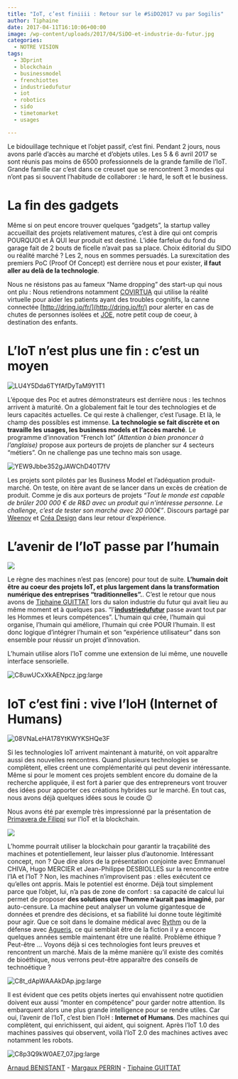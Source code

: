```yaml
---
title: "IoT, c’est finiiii : Retour sur le #SiDO2017 vu par Sogilis"
author: Tiphaine
date: 2017-04-11T16:10:06+00:00
image: /wp-content/uploads/2017/04/SiDO-et-industrie-du-futur.jpg
categories:
  - NOTRE VISION
tags:
  - 3Dprint
  - blockchain
  - businessmodel
  - frenchiottes
  - industriedufutur
  - iot
  - robotics
  - sido
  - timetomarket
  - usages

---
```

Le bidouillage technique et l’objet passif, c’est fini. Pendant 2 jours, nous avons parlé d’accès au marché et d’objets utiles. Les 5 & 6 avril 2017 se sont réunis pas moins de 6500 professionnels de la grande famille de l’IoT. Grande famille car c’est dans ce creuset que se rencontrent 3 mondes qui n’ont pas si souvent l’habitude de collaborer : le hard, le soft et le business.

# La fin des gadgets

Même si on peut encore trouver quelques “gadgets”, la startup valley accueillait des projets relativement matures, c’est à dire qui ont compris POURQUOI et À QUI leur produit est destiné. L’idée farfelue du fond du garage fait de 2 bouts de ficelle n’avait pas sa place. Choix éditorial du SIDO ou réalité marché ? Les 2, nous en sommes persuadés. La surexcitation des premiers PoC (Proof Of Concept) est derrière nous et pour exister, **il faut aller au delà de la technologie**.

Nous ne résistons pas au fameux “Name dropping” des start-up qui nous ont plu : Nous retiendrons notamment [COVIRTUA](http://www.covirtua.com) qui utilise la réalité virtuelle pour aider les patients ayant des troubles cognitifs, la canne connectée [http://dring.io/fr/](http://dring.io/fr/) pour alerter en cas de chutes de personnes isolées et [JOE][1], notre petit coup de coeur, à destination des enfants.

# L’IoT n’est plus une fin : c’est un moyen

![LU4Y5Dda6TYfAfDyTaM9Y1T1](/img/2017/04/LU4Y5Dda6TYfAfDyTaM9Y1T1-1024x605.jpg)

L’époque des Poc et autres démonstrateurs est derrière nous : les technos arrivent à maturité. On a globalement fait le tour des technologies et de leurs capacités actuelles. Ce qui reste à challenger, c’est l’usage. Et là, le champ des possibles est immense. **La technologie se fait discrète et on travaille les usages, les business models et l’accès marché**. Le programme d’innovation “French Iot” _(Attention à bien prononcer à l’anglaise)_ propose aux porteurs de projets de plancher sur 4 secteurs “métiers”. On ne challenge pas une techno mais son usage.

![YEW9Jbbe352gJAWChD40T7fV](/img/2017/04/YEW9Jbbe352gJAWChD40T7fV-e1491924306419-1024x618.jpg)

Les projets sont pilotés par les Business Model et l’adéquation produit-marché. On teste, on itère avant de se lancer dans un excès de création de produit. Comme je dis aux porteurs de projets _“Tout le monde est capable de brûler 200 000 € de R&D avec un produit qui n'intéresse personne. Le challenge, c’est de tester son marché avec 20 000€”_. Discours partagé par [Weenov](http://weenov.com) et [Créa Design](http://www.crea-design.fr/) dans leur retour d’expérience.

# L’avenir de l’IoT passe par l’humain

![](/img/2017/04/C8qSv9rXUAEmA1e.jpglarge-1024x653.jpeg)

Le règne des machines n’est pas (encore) pour tout de suite. **L’humain doit être au coeur des projets IoT, et plus largement dans la transformation numérique des entreprises “traditionnelles”.**. C’est le retour que nous avons de [Tiphaine GUITTAT](https://twitter.com/TiphaineG_inno/status/849611373533433856) lors du salon industrie du futur qui avait lieu au même moment et à quelques pas. “l'[**industriedufutur**](https://twitter.com/hashtag/industriedufutur?src=hash) passe avant tout par les Hommes et leurs compétences”. L’humain qui crée, l’humain qui organise, l’humain qui améliore, l’humain qui crée POUR l’humain. Il est donc logique d’intégrer l’humain et son “expérience utilisateur” dans son ensemble pour réussir un projet d’innovation.

L’humain utilise alors l’IoT comme une extension de lui même, une nouvelle interface sensorielle.

![C8uwUCxXkAENpcz.jpg:large](/img/2017/04/C8uwUCxXkAENpcz.jpglarge-1024x635.jpeg)

# IoT c’est fini : vive l’IoH (Internet of Humans)

![08VNaLeHA178YtKWYKSHQe3F](/img/2017/04/08VNaLeHA178YtKWYKSHQe3F-e1491924480162-1024x641.jpg)

Si les technologies IoT arrivent maintenant à maturité, on voit apparaître aussi des nouvelles rencontres. Quand plusieurs technologies se complètent, elles créent une complémentarité qui peut devenir intéressante. Même si pour le moment ces projets semblent encore du domaine de la recherche appliquée, il est fort à parier que des entrepreneurs vont trouver des idées pour apporter ces créations hybrides sur le marché. En tout cas, nous avons déjà quelques idées sous le coude 😉

Nous avons été par exemple très impressionné par la présentation de [Primavera de Filippi](https://www.linkedin.com/mynetwork/invite-sent/primavera-de-filippi-07558536/) sur l’IoT et la blockchain.

![](/img/2017/04/BXK36eAVfHS8KA9SAUFLCd5U-1024x625.jpg)

L’homme pourrait utiliser la blockchain pour garantir la traçabilité des machines et potentiellement, leur laisser plus d’autonomie. Intéressant concept, non ? Que dire alors de la présentation conjointe avec Emmanuel CHIVA, Hugo MERCIER et Jean-Philippe DESBIOLLES sur la rencontre entre l’IA et l’IoT ? Non, les machines n’improvisent pas : elles exécutent ce qu’elles ont appris. Mais le potentiel est énorme. Déjà tout simplement parce que l’objet, lui, n’a pas de zone de confort : sa capacité de calcul lui permet de proposer **des solutions que l’homme n’aurait pas imaginé**, par auto-censure. La machine peut analyser un volume gigantesque de données et prendre des décisions, et sa fiabilité lui donne toute légitimité pour agir. Que ce soit dans le domaine médical avec [Rythm](http://morpheo.co/) ou de la défense avec [Agueris](https://www.agueris.com/), ce qui semblait être de la fiction il y a encore quelques années semble maintenant être une réalité. Problème éthique ? Peut-être … Voyons déjà si ces technologies font leurs preuves et rencontrent un marché. Mais de la même manière qu’il existe des comités de bioéthique, nous verrons peut-être apparaître des conseils de technoétique ?

![C8t_dApWAAAkDAp.jpg:large](/img/2017/04/C8t_dApWAAAkDAp.jpglarge-1024x700.jpeg)
  
Il est évident que ces petits objets inertes qui envahissent notre quotidien doivent eux aussi “monter en compétence” pour garder notre attention. Ils embarquent alors une plus grande intelligence pour se rendre utiles. Car oui, l’avenir de l’IoT, c’est bien l’IoH : **Internet of Humans**. Des machines qui complètent, qui enrichissent, qui aident, qui soignent. Après l’IoT 1.0 des machines passives qui observent, voilà l’IoT 2.0 des machines actives avec notamment les robots.

![C8p3Q9kW0AE7_07.jpg:large](/img/2017/04/C8p3Q9kW0AE7_07.jpglarge-1024x684.jpeg)

[Arnaud BENISTANT](https://www.linkedin.com/in/arnaud-benistant/) - [Margaux PERRIN](https://www.linkedin.com/in/margaux-perrin-264aa250/) - [Tiphaine GUITTAT](https://www.linkedin.com/in/tiphaineguittat/)

[1]: http://www.projetjoe.com
